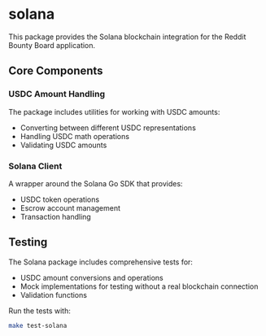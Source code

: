 # solana

This package provides the Solana blockchain integration for the Reddit Bounty Board application.

## Core Components

### USDC Amount Handling

The package includes utilities for working with USDC amounts:

- Converting between different USDC representations
- Handling USDC math operations
- Validating USDC amounts

### Solana Client

A wrapper around the Solana Go SDK that provides:

- USDC token operations
- Escrow account management
- Transaction handling

## Testing

The Solana package includes comprehensive tests for:

- USDC amount conversions and operations
- Mock implementations for testing without a real blockchain connection
- Validation functions

Run the tests with:

```bash
make test-solana
```

